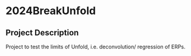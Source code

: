 # 2024BreakUnfold

## Project Description

Project to test the limits of Unfold, i.e. deconvolution/ regression of ERPs. 
